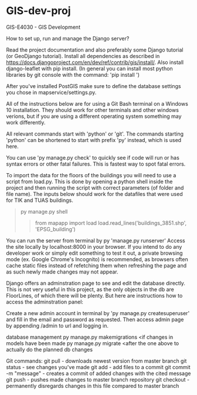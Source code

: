 # GIS-dev-proj

GIS-E4030 - GIS Development

How to set up, run and manage the Django server?

Read the project documentation and also preferably some Django tutorial (or GeoDjango tutorial).
Install all dependencies as described in https://docs.djangoproject.com/en/dev/ref/contrib/gis/install/.
Also install django-leaflet with pip install.
(In general you can install most python libraries by git console with the command: 'pip install <library name>')

After you've installed PostGIS make sure to define the database settings you chose in mapservice/settings.py.

All of the instructions below are for using a Git Bash terminal on a Windows 10 installation. They should work for other terminals and other windows verions, but
if you are using a different operating system something may work differently.

All relevant commands start with 'python' or 'git'. The commands starting 'python' can be shortened to start with prefix 'py' instead, which is used here.

You can use 'py manage.py check' to quickly see if code will run or has syntax errors or other fatal failures. This is fastest way to spot fatal errors.

To import the data for the floors of the buildings you will need to use a script from load.py. This is done by opening a python shell inside the project
and then running the script with correct parameters (of folder and file name). The inputs below should work for the datafiles that were used for TIK and TUAS buildings.
>py manage.py shell
>>from mapapp import load
>>load.read_lines('buildings_3851.shp', 'EPSG_building')

You can run the server from terminal by py 'manage.py runserver'
Access the site locally by localhost:8000 in your browser.
If you intend to do any developer work or simply edit something to test it out, a private browsing mode (ex. Google Chrome's Incognito) is recommended,
as browsers often cache static files instead of refetching them when refreshing the page and as such newly made changes may not appear.

Django offers an adminstration page to see and edit the database directly. This is not very useful in this project, as the only objects in the db
are FloorLines, of which there will be plenty. But here are instructions how to access the adminstration panel:

Create a new admin account in terminal by 'py manage.py createsuperuser' and fill in the email and password as requested.
Then access admin page by appending /admin to url and logging in.

database management
py manage.py makemigrations        <if changes in models have been made
py manage.py migrate               <after the one above to actually do the planned db changes

Git commands:
git pull - downloads newest version from master branch
git status - see changes you've made
git add - add files to a commit
git commit -m "message" - creates a commit of added changes with the cited message 
git push - pushes made changes to master branch repository
git checkout <filepath> - permanently disregards changes in this file compared to master branch




